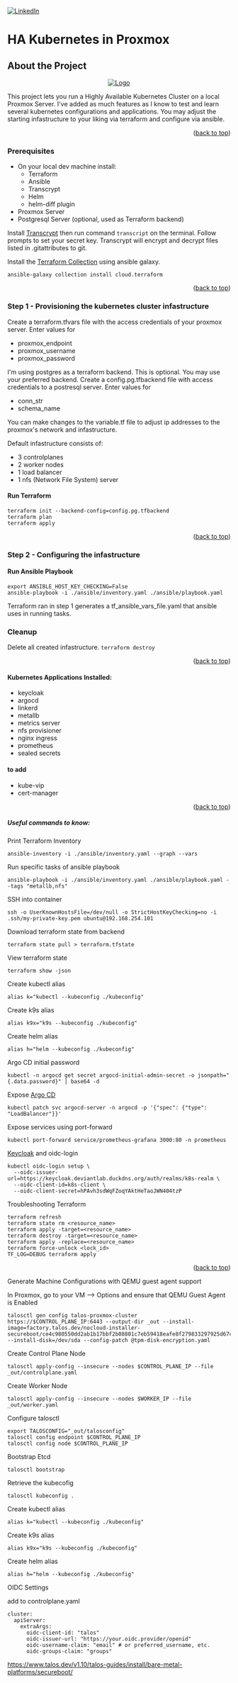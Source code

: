 <a id="readme-top"></a>

[![LinkedIn][linkedin-shield]][linkedin-url]

# HA Kubernetes in Proxmox

## About the Project

<div align="center">
  <a href="https://github.com/othneildrew/Best-README-Template">
    <img src="images.png" alt="Logo">
  </a>
</div>

This project lets you run a Highly Available Kubernetes Cluster on a local Proxmox Server. I've added as much features as I know to test and learn several kubernetes configurations and applications. You may adjust the starting infastructure to your liking via terraform and configure via ansible. 

<p align="right">(<a href="#readme-top">back to top</a>)</p>

### Prerequisites

* On your local dev machine install:
  * Terraform
  * Ansible
  * Transcrypt
  * Helm
  * helm-diff plugin
* Proxmox Server
* Postgresql Server (optional, used as Terraform backend)

Install [Transcrypt](https://github.com/elasticdog/transcrypt) then run command `transcript` on the terminal. 
Follow prompts to set your secret key. 
Transcrypt will encrypt and decrypt files listed in .gitattributes to git.  

Install the [Terraform Collection][terraform-collection] using ansible galaxy.
```
ansible-galaxy collection install cloud.terraform
```

<p align="right">(<a href="#readme-top">back to top</a>)</p>

### Step 1 - Provisioning the kubernetes cluster infastructure

Create a terraform.tfvars file with the access credentials of your proxmox server. Enter values for 
* proxmox_endpoint
* proxmox_username
* proxmox_password

I'm using postgres as a terraform backend. This is optional. You may use your preferred backend. 
Create a config.pg.tfbackend file with access credentials to a postresql server. Enter values for
* conn_str
* schema_name

You can make changes to the variable.tf file to adjust ip addresses to the proxmox's network and infastructure. 

Default infastructure consists of:
* 3 controlplanes
* 2 worker nodes
* 1 load balancer
* 1 nfs (Network File System) server

#### Run Terraform
```
terraform init --backend-config=config.pg.tfbackend 
terraform plan
terraform apply
```
<p align="right">(<a href="#readme-top">back to top</a>)</p>

### Step 2 - Configuring the infastructure

#### Run Ansible Playbook
```
export ANSIBLE_HOST_KEY_CHECKING=False
ansible-playbook -i ./ansible/inventory.yaml ./ansible/playbook.yaml
```
Terraform ran in step 1 generates a tf_ansible_vars_file.yaml that ansible uses in running tasks.

### Cleanup
Delete all created infastructure.
`terraform destroy`

<p align="right">(<a href="#readme-top">back to top</a>)</p>

#### Kubernetes Applications Installed:
* keycloak
* argocd
* linkerd
* metallb
* metrics server
* nfs provisioner
* nginx ingress
* prometheus
* sealed secrets

#### to add
* kube-vip
* cert-manager

<p align="right">(<a href="#readme-top">back to top</a>)</p>

##### Useful commands to know:
Print Terraform Inventory
```
ansible-inventory -i ./ansible/inventory.yaml --graph --vars
```

Run specific tasks of ansible playbook
```
ansible-playbook -i ./ansible/inventory.yaml ./ansible/playbook.yaml --tags "metallb,nfs"
```

SSH into container
```
ssh -o UserKnownHostsFile=/dev/null -o StrictHostKeyChecking=no -i .ssh/my-private-key.pem ubuntu@192.168.254.101
```

Download terraform state from backend
```
terraform state pull > terraform.tfstate
```

View terraform state
```
terraform show -json
```

Create kubectl alias
```
alias k="kubectl --kubeconfig ./kubeconfig"
```

Create k9s alias
```
alias k9x="k9s --kubeconfig ./kubeconfig"
```

Create helm alias
```
alias h="helm --kubeconfig ./kubeconfig"
```

Argo CD initial password
```
kubectl -n argocd get secret argocd-initial-admin-secret -o jsonpath="{.data.password}" | base64 -d
```

Expose [Argo CD](https://argo-cd.readthedocs.io/en/stable/getting_started/)
```
kubectl patch svc argocd-server -n argocd -p '{"spec": {"type": "LoadBalancer"}}'
```

Expose services using port-forward
```
kubectl port-forward service/prometheus-grafana 3000:80 -n prometheus
```

[Keycloak](https://keycloak.org/server/reverseproxy) and oidc-login

```
kubectl oidc-login setup \
  --oidc-issuer-url=https://keycloak.deviantlab.duckdns.org/auth/realms/k8s-realm \
  --oidc-client-id=k8s-client \
  --oidc-client-secret=hPAvh3sdWqFZoqYAktHeTaoJWN404tzP
```

Troubleshooting Terraform
```
terraform refresh
terraform state rm <resource_name>
terraform apply -target=<resource_name>
terraform destroy -target=<resource_name>
terraform apply -replace=<resource_name>
terraform force-unlock <lock_id>
TF_LOG=DEBUG terraform apply
```
<p align="right">(<a href="#readme-top">back to top</a>)</p>

<!-- MARKDOWN LINKS & IMAGES -->
<!-- https://www.markdownguide.org/basic-syntax/#reference-style-links -->
[linkedin-shield]: https://img.shields.io/badge/-LinkedIn-black.svg?style=for-the-badge&logo=linkedin&colorB=555
[linkedin-url]: https://linkedin.com/in/angelopaolosantos
[product-screenshot]: images.png
[terraform-collection]: https://galaxy.ansible.com/ui/repo/published/cloud/terraform/



Generate Machine Configurations with QEMU guest agent support

In Proxmox, go to your VM –> Options and ensure that QEMU Guest Agent is Enabled

```
talosctl gen config talos-proxmox-cluster https://$CONTROL_PLANE_IP:6443 --output-dir _out --install-image=factory.talos.dev/nocloud-installer-secureboot/ce4c980550dd2ab1b17bbf2b08801c7eb59418eafe8f279833297925d67c7515:v1.10.5 --install-disk=/dev/sda --config-patch @tpm-disk-encryption.yaml
```

Create Control Plane Node
```
talosctl apply-config --insecure --nodes $CONTROL_PLANE_IP --file _out/controlplane.yaml
```

Create Worker Node
```
talosctl apply-config --insecure --nodes $WORKER_IP --file _out/worker.yaml
```

Configure talosctl
```
export TALOSCONFIG="_out/talosconfig"
talosctl config endpoint $CONTROL_PLANE_IP
talosctl config node $CONTROL_PLANE_IP
```

Bootstrap Etcd
```
talosctl bootstrap
```

Retrieve the kubecofig
```
talosctl kubeconfig .
```

Create kubectl alias
```
alias k="kubectl --kubeconfig ./kubeconfig"
```

Create k9s alias
```
alias k9x="k9s --kubeconfig ./kubeconfig"
```

Create helm alias
```
alias h="helm --kubeconfig ./kubeconfig"
```

OIDC Settings

add to controlplane.yaml

```
cluster:
  apiServer:
    extraArgs:
      oidc-client-id: "talos"
      oidc-issuer-url: "https://your.oidc.provider/openid"
      oidc-username-claim: "email" # or preferred_username, etc.
      oidc-groups-claim: "groups"
```

https://www.talos.dev/v1.10/talos-guides/install/bare-metal-platforms/secureboot/